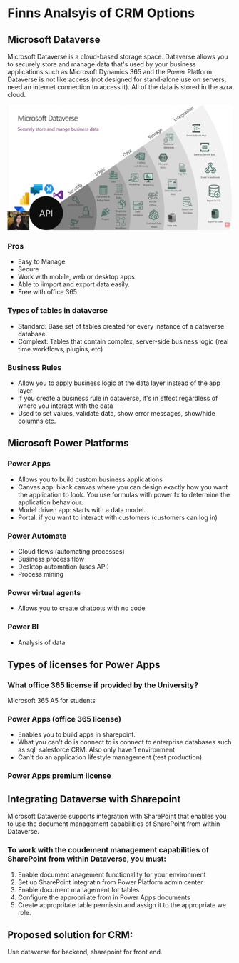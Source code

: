 # Finns Analsyis of CRM Options

## Microsoft Dataverse 
Microsoft Dataverse is a cloud-based storage space. Dataverse allows you to securely store and manage data that's used by your business applications such as Microsoft Dynamics 365 and the Power Platform. Dataverse is not like access (not designed for stand-alone use on servers, need an internet connection to access it). All of the data is stored in the azra cloud.

![DataVerse](image-1.png)

### Pros
* Easy to Manage
* Secure
* Work with mobile, web or desktop apps
* Able to iimport and export data easily.
* Free with office 365

### Types of tables in dataverse
* Standard: Base set of tables created for every instance of a dataverse database.
* Complext: Tables that contain complex, server-side business logic (real time workflows, plugins, etc)

### Business Rules 
* Allow you to apply business logic at the data layer instead of the app layer
* If you create a business rule in dataverse, it's in effect regardless of where you interact with the data
* Used to set values, validate data, show error messages, show/hide columns etc. 


## Microsoft Power Platforms

### Power Apps
* Allows you to build custom business applications
* Canvas app: blank canvas where you can design exactly how you want the application to look. You use formulas with power fx to determine the application behaviour.
* Model driven app: starts with a data model. 
* Portal: if you want to interact with customers (customers can log in)

### Power Automate
* Cloud flows (automating processes)
* Business process flow
* Desktop automation (uses API)
* Process mining

### Power virtual agents
* Allows you to create chatbots with no code

### Power BI
* Analysis of data

## Types of licenses for Power Apps

### What office 365 license if provided by the University?
Microsoft 365 A5 for students

### Power Apps (office 365 license)
* Enables you to build apps in sharepoint. 
* What you can't do is connect to is connect to enterprise databases such as sql, salesforce CRM. Also only have 1 environment
* Can't do an application lifestyle management (test production)

### Power Apps premium license

## Integrating Dataverse with Sharepoint
Microsoft Dataverse supports integration with SharePoint that enables you to use the document management capabilities of SharePoint from within Dataverse. 

### To work with the coudement management capabilities of SharePoint from within Dataverse, you must:
1. Enable document anagement functionality for your environment
2. Set up SharePoint integratin from Power Platform admin center
3. Enable document management for tables
4. Configure the appropriiate from in Power Apps documents 
5. Create appropritate table permissin and assign it to the appropriate we role. 

## Proposed solution for CRM:
Use dataverse for backend, sharepoint for front end.
